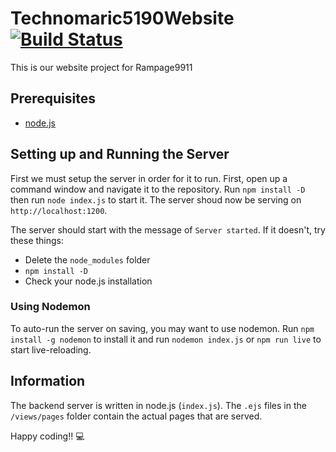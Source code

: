 # Technomaric5190Website [![Build Status](https://travis-ci.org/MICDSRobotics-9911/Rampage9911Website.svg?branch=master)](https://travis-ci.org/MICDSRobotics-9911/Rampage9911Website)
This is our website project for Rampage9911

## Prerequisites
- [node.js](https://nodejs.org/en/)

## Setting up and Running the Server
First we must setup the server in order for it to run. First, open up a command window and navigate it to the repository. Run `npm install -D` then run `node index.js` to start it. The server shoud now be serving on `http://localhost:1200`.


The server should start with the message of `Server started`. If it doesn't, try these things:
- Delete the `node_modules` folder
- `npm install -D`
- Check your node.js installation

### Using Nodemon
To auto-run the server on saving, you may want to use nodemon. Run `npm install -g nodemon` to install it and run `nodemon index.js` or `npm run live` to start live-reloading.

## Information
The backend server is written in node.js (`index.js`). The `.ejs` files in the `/views/pages` folder contain the actual pages that are served.

Happy coding!! :computer:

